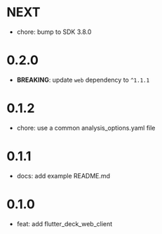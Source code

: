 # NEXT

- chore: bump to SDK 3.8.0

# 0.2.0

- **BREAKING**: update `web` dependency to `^1.1.1`

# 0.1.2

- chore: use a common analysis_options.yaml file

# 0.1.1

- docs: add example README.md

# 0.1.0

- feat: add flutter_deck_web_client

